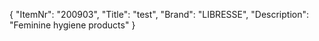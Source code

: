{
  "ItemNr": "200903",
  "Title": "test",
  "Brand": "LIBRESSE",
  "Description": "Feminine hygiene products"
}